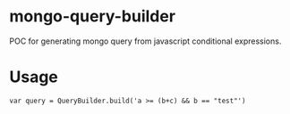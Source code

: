 # mongo-query-builder
POC for generating mongo query from javascript conditional expressions.

# Usage

```var query = QueryBuilder.build('a >= (b+c) && b == "test"')```